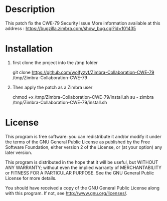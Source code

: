 # Description
This patch fix the CWE-79 Security Issue
More information available at this address :
https://bugzilla.zimbra.com/show_bug.cgi?id=101435

# Installation
1. first clone the project into the /tmp folder

    git clone https://github.com/wolfyzvf/Zimbra-Collaboration-CWE-79 /tmp/Zimbra-Collaboration-CWE-79

2. Then apply the patch as a Zimbra user

    chmod +x /tmp/Zimbra-Collaboration-CWE-79/install.sh
    su - zimbra
    /tmp/Zimbra-Collaboration-CWE-79/install.sh

# License
This program is free software: you can redistribute it and/or modify
it under the terms of the GNU General Public License as published by
the Free Software Foundation, either version 2 of the License, or
(at your option) any later version.

This program is distributed in the hope that it will be useful,
but WITHOUT ANY WARRANTY; without even the implied warranty of
MERCHANTABILITY or FITNESS FOR A PARTICULAR PURPOSE.  See the
GNU General Public License for more details.

You should have received a copy of the GNU General Public License
along with this program.  If not, see <http://www.gnu.org/licenses/>.
